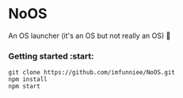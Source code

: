 # NoOS
An OS launcher (it's an OS but not really an OS) :shrug:

### Getting started :start:
```
git clone https://github.com/imfunniee/NoOS.git
npm install
npm start
```
